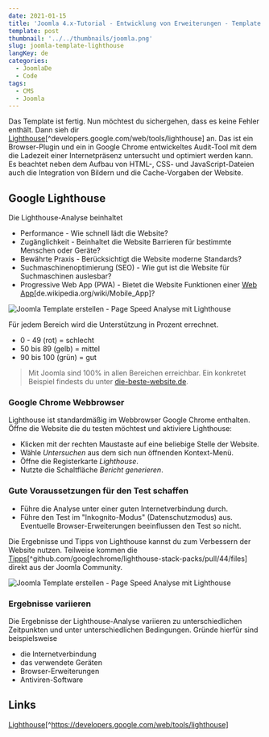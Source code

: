 ```yaml
---
date: 2021-01-15
title: 'Joomla 4.x-Tutorial - Entwicklung von Erweiterungen - Template - Lighthouse'
template: post
thumbnail: '../../thumbnails/joomla.png'
slug: joomla-template-lighthouse
langKey: de
categories:
  - JoomlaDe
  - Code
tags:
  - CMS
  - Joomla
---
```


Das Template ist fertig. Nun möchtest du sichergehen, dass es keine Fehler enthält. Dann sieh dir [Lighthouse](https://developers.google.com/web/tools/lighthouse)[^developers.google.com/web/tools/lighthouse] an. Das ist ein Browser-Plugin und ein in Google Chrome entwickeltes Audit-Tool mit dem die Ladezeit einer Internetpräsenz untersucht und optimiert werden kann. Es beachtet neben dem Aufbau von HTML-, CSS- und JavaScript-Dateien auch die Integration von Bildern und die Cache-Vorgaben der Website.<!-- \index{Google Lighthoause} --><!-- \index{Template!Performance, Zugänglichkeit, Accessibility, Bewährte Praxis, SEO,PWA} -->

## Google Lighthouse

Die Lighthouse-Analyse beinhaltet

- Performance - Wie schnell lädt die Website?
- Zugänglichkeit - Beinhaltet die Website Barrieren für bestimmte Menschen oder Geräte?
- Bewährte Praxis - Berücksichtigt die Website moderne Standards?
- Suchmaschinenoptimierung (SEO) - Wie gut ist die Website für Suchmaschinen auslesbar?
- Progressive Web App (PWA) - Bietet die Website Funktionen einer [Web App](https://de.wikipedia.org/wiki/Mobile_App)[de.wikipedia.org/wiki/Mobile_App]?

![Joomla Template erstellen - Page Speed Analyse mit Lighthouse](/images/j4x47x1.png)

Für jedem Bereich wird die Unterstützung in Prozent errechnet.

- 0 - 49 (rot) = schlecht
- 50 bis 89 (gelb) = mittel
- 90 bis 100 (grün) = gut

> Mit Joomla sind 100% in allen Bereichen erreichbar. Ein konkretet Beispiel findests du unter [die-beste-website.de](https://die-beste-website.de/test/lighthouse).

### Google Chrome Webbrowser

Lighthouse ist standardmäßig im Webbrowser Google Chrome enthalten. Öffne die Website die du testen möchtest und aktiviere Lighthouse:

- Klicken mit der rechten Maustaste auf eine beliebige Stelle der Website.
- Wähle _Untersuchen_ aus dem sich nun öffnenden Kontext-Menü.
- Öffne die Registerkarte _Lighthouse_.
- Nutzte die Schaltfläche _Bericht generieren_.

### Gute Voraussetzungen für den Test schaffen

- Führe die Analyse unter einer guten Internetverbindung durch.
- Führe den Test im "Inkognito-Modus" (Datenschutzmodus) aus. Eventuelle Browser-Erweiterungen beeinflussen den Test so nicht.

Die Ergebnisse und Tipps von Lighthouse kannst du zum Verbessern der Website nutzen. Teilweise kommen die [Tipps](https://github.com/GoogleChrome/lighthouse-stack-packs/pull/44/files)[^github.com/googlechrome/lighthouse-stack-packs/pull/44/files] direkt aus der Joomla Community.

![Joomla Template erstellen - Page Speed Analyse mit Lighthouse](/images/j4x47x2.png)

### Ergebnisse variieren

Die Ergebnisse der Lighthouse-Analyse variieren zu unterschiedlichen Zeitpunkten und unter unterschiedlichen Bedingungen. Gründe hierfür sind beispielsweise

- die Internetverbindung
- das verwendete Geräten
- Browser-Erweiterungen
- Antiviren-Software

## Links

[Lighthouse](https://developers.google.com/web/tools/lighthouse)[^https://developers.google.com/web/tools/lighthouse]
<img src="https://vg08.met.vgwort.de/na/251f86b31a7c4cb691826d5abb59f824" width="1" height="1" alt="">
